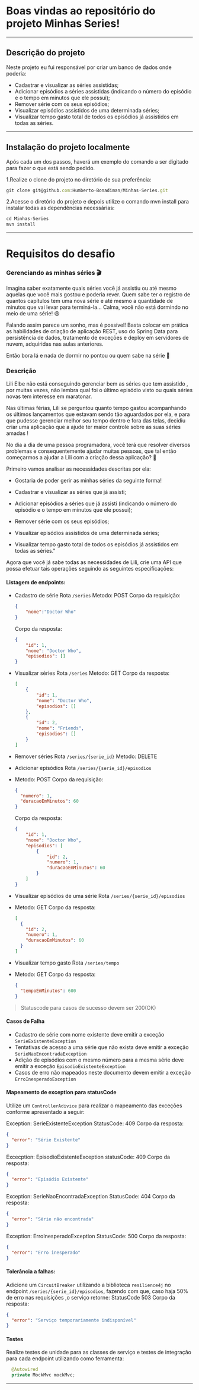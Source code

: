 # Boas vindas ao repositório do projeto Minhas Series!

---

## Descrição do projeto

Neste projeto eu fui responsável por criar um banco de dados onde poderia:
- Cadastrar e visualizar as séries assistidas;
- Adicionar episódios a séries assistidas (indicando o número do episódio e o tempo em minutos que ele possui);
- Remover série com os seus episódios;
- Visualizar episódios assistidos de uma determinada séries;
- Visualizar tempo gasto total de todos os episódios já assistidos em todas as séries.

---

## Instalação do projeto localmente

Após cada um dos passos, haverá um exemplo do comando a ser digitado para fazer o que está sendo pedido.

1.Realize o clone do projeto no diretório de sua preferência:
```javascript
git clone git@github.com:Humberto-Bonadiman/Minhas-Series.git
```

2.Acesse o diretório do projeto e depois utilize o comando mvn install para instalar todas as dependências necessárias:
```javascript
cd Minhas-Series
mvn install
```

---

# Requisitos do desafio

### Gerenciando as minhas séries 🎬

Imagina saber exatamente quais séries você já assistiu ou até mesmo aquelas que você mais gostou e poderia rever. Quem sabe  ter o  registro de  quantos capítulos tem uma nova série e até mesmo a quantidade de minutos que vai levar para terminá-la... Calma, você não está dormindo no meio de uma série! 😆

Falando assim parece um sonho, mas é possível! Basta colocar em prática as habilidades de criação de aplicação REST, uso do Spring Data para persistência de dados, tratamento de exceções e deploy em servidores de nuvem, adquiridas nas aulas anteriores.

Então bora lá e nada de dormir no pontou ou quem sabe na série  🚀


### Descrição


Lili Elbe não está conseguindo gerenciar bem as séries que tem assistido , por muitas vezes, não lembra qual foi o  último episódio visto ou quais séries novas tem interesse em  maratonar.  

Nas últimas férias, Lili se perguntou quanto tempo gastou acompanhando os últimos lançamentos que estavam sendo tão aguardados por ela, e para que pudesse gerenciar melhor seu tempo dentro e fora das telas, decidiu criar uma aplicação que a ajude ter maior controle sobre as suas séries amadas ! 

No dia a dia de uma pessoa programadora, você terá que resolver diversos problemas e consequentemente ajudar muitas pessoas, que tal então começarmos a ajudar a Lili com a criação dessa aplicação? 💚

Primeiro vamos analisar as necessidades descritas por ela: 

- Gostaria de poder gerir as minhas séries da seguinte forma!

- Cadastrar e visualizar as séries que já assisti;
- Adicionar episódios a séries que já assisti (indicando o número do episódio e o tempo em minutos que ele possui);
- Remover série com os seus episódios;
- Visualizar episódios assistidos de uma determinada séries;
- Visualizar tempo gasto total de todos os episódios já assistidos em todas as séries."

Agora que você já sabe todas as necessidades de Lili, crie uma  API que possa efetuar tais operações seguindo as seguintes especificações:


#### Listagem de endpoints:
- Cadastro de série
Rota `/series`
Metodo: POST
Corpo da requisição:
  ```json
  {
      "nome":"Doctor Who"
  }
  ```
  Corpo da resposta:
  ```json
  {
      "id": 1,
      "nome": "Doctor Who",
      "episodios": []
  }
  ```

- Visualizar séries
Rota `/series`
Metodo: GET
Corpo da resposta:
  ```json
  [
      {
          "id": 1,
          "nome": "Doctor Who",
          "episodios": []
      },
      {
          "id": 2,
          "nome": "Friends",
          "episodios": []
      }
  ]
  ```

- Remover séries
Rota `/series/{serie_id}`
Metodo: DELETE

- Adicionar episódios
Rota `/series/{serie_id}/episodios`
- Metodo: POST
Corpo da requisição:
  ```json
  {
    "numero": 1,
    "duracaoEmMinutos": 60
  }
  ```
  Corpo da resposta:
  ```json
  {
      "id": 1,
      "nome": "Doctor Who",
      "episodios": [
          {
              "id": 2,
              "numero": 1,
              "duracaoEmMinutos": 60
          }
      ]
  }
  ```

- Visualizar episódios de uma série
Rota `/series/{serie_id}/episodios`
- Metodo: GET
Corpo da resposta:
  ```json
  [
    {
      "id": 2,
      "numero": 1,
      "duracaoEmMinutos": 60
    }
  ]
  ```

- Visualizar tempo gasto
Rota `/series/tempo`
- Metodo: GET
Corpo da resposta:
  ```json
  {
    "tempoEmMinutos": 600
  }
  ```

> Statuscode para casos de sucesso devem ser 200(OK)

#### Casos de Falha
- Cadastro de série com nome existente deve emitir a exceção `SerieExistenteException`
- Tentativas de acesso a uma série que não exista deve emitir a exceção `SerieNaoEncontradaException`
- Adição de episódios com o mesmo número para a mesma série deve emitir a exceção `EpisodioExistenteException`
- Casos de erro não mapeados neste documento devem emitir a exceção `ErroInesperadoException` 


#### Mapeamento de exception para statusCode

Utilize um `ControllerAdivice` para realizar o mapeamento das exceções conforme apresentado a seguir:  

Exception: SerieExistenteException
StatusCode: 409
Corpo da resposta:
```json
{
  "error": "Série Existente"
}
```

Excecption: EpisodioExistenteException
statusCode: 409
Corpo da resposta:
```json
{
  "error": "Episódio Existente"
}
```

Exception: SerieNaoEncontradaException
StatusCode: 404
Corpo da resposta:
```json
{
  "error": "Série não encontrada"
}
```

Exception: ErroInesperadoException
StatusCode: 500
Corpo da resposta:
```json
{
  "error": "Erro inesperado"
}
```

#### Tolerância a falhas:

Adicione um `CircuitBreaker` utilizando a biblioteca `resilience4j` no endpoint `/series/{serie_id}/episodios`, fazendo com que, caso haja 50% de erro nas requisições ,o serviço retorne:
StatusCode 503
Corpo da resposta:
```json
{
  "error": "Serviço temporariamente indisponível"
}
```

#### Testes

Realize testes de unidade para as classes de serviço e testes de integração para cada endpoint utilizando como ferramenta:
```java
  @Autowired
  private MockMvc mockMvc;
```

---
